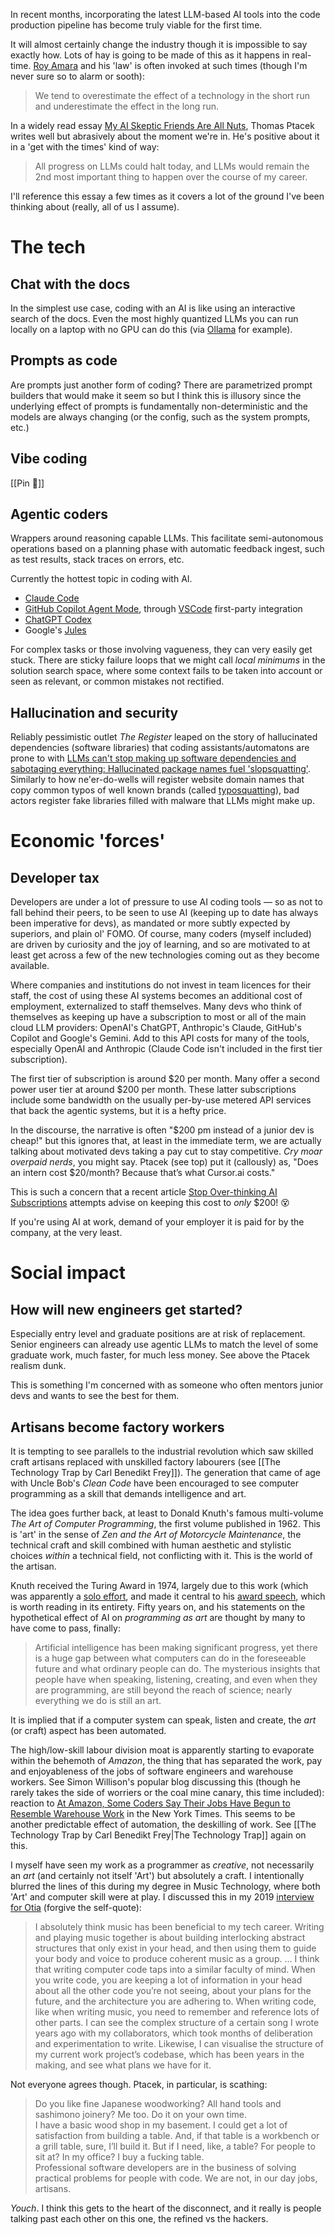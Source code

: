 In recent months, incorporating the latest LLM-based AI tools into the code production pipeline has become truly viable for the first time.

It will almost certainly change the industry though it is impossible to say exactly how. Lots of hay is going to be made of this as it happens in real-time. [Roy Amara](https://en.wikipedia.org/wiki/Roy_Amara) and his 'law' is often invoked at such times (though I'm never sure so to alarm or sooth):

> We tend to overestimate the effect of a technology in the short run and underestimate the effect in the long run.

In a widely read essay [My AI Skeptic Friends Are All Nuts](https://fly.io/blog/youre-all-nuts/), Thomas Ptacek writes well but abrasively about the moment we're in. He's positive about it in a 'get with the times' kind of way:

> All progress on LLMs could halt today, and LLMs would remain the 2nd most important thing to happen over the course of my career.

I'll reference this essay a few times as it covers a lot of the ground I've been thinking about (really, all of us I assume).

# The tech

## Chat with the docs

In the simplest use case, coding with an AI is like using an interactive search of the docs. Even the most highly quantized LLMs you can run locally on a laptop with no GPU can do this (via [Ollama](https://ollama.com/) for example).

## Prompts as code

Are prompts just another form of coding? There are parametrized prompt builders that would make it seem so but I think this is illusory since the underlying effect of prompts is fundamentally non-deterministic and the models are always changing (or the config, such as the system prompts, etc.)

## Vibe coding

[[Pin 📌]]

## Agentic coders

Wrappers around reasoning capable LLMs. This facilitate semi-autonomous operations based on a planning phase with automatic feedback ingest, such as test results, stack traces on errors, etc.

Currently the hottest topic in coding with AI.

* [Claude Code](https://www.anthropic.com/claude-code)
* [GitHub Copilot Agent Mode](https://github.blog/news-insights/product-news/github-copilot-the-agent-awakens/), through [VSCode](https://code.visualstudio.com/) first-party integration
* [ChatGPT Codex](https://chatgpt.com/codex)
* Google's [Jules](https://jules.google/)

For complex tasks or those involving vagueness, they can very easily get stuck. There are sticky failure loops that we might call *local minimums* in the solution search space, where some context fails to be taken into account or seen as relevant, or common mistakes not rectified.

## Hallucination and security

Reliably pessimistic outlet _The Register_ leaped on the story of hallucinated dependencies (software libraries) that coding assistants/automatons are prone to with [LLMs can't stop making up software dependencies and sabotaging everything: Hallucinated package names fuel 'slopsquatting'](https://www.theregister.com/2025/04/12/ai_code_suggestions_sabotage_supply_chain/). Similarly to how ne'er-do-wells will register website domain names that copy common typos of well known brands (called [typosquatting](https://capec.mitre.org/data/definitions/630.html)), bad actors register fake libraries filled with malware that LLMs might make up.

# Economic 'forces'

## Developer tax

Developers are under a lot of pressure to use AI coding tools — so as not to fall behind their peers, to be seen to use AI (keeping up to date has always been imperative for devs), as mandated or more subtly expected by superiors, and plain ol' FOMO. Of course, many coders (myself included) are driven by curiosity and the joy of learning, and so are motivated to at least get across a few of the new technologies coming out as they become available.

Where companies and institutions do not invest in team licences for their staff, the cost of using these AI systems becomes an additional cost of employment, externalized to staff themselves. Many devs who think of themselves as keeping up have a subscription to most or all of the main cloud LLM providers: OpenAI's ChatGPT, Anthropic's Claude, GitHub's Copilot and Google's Gemini. Add to this API costs for many of the tools, especially OpenAI and Anthropic (Claude Code isn't included in the first tier subscription).

The first tier of subscription is around $20 per month. Many offer a second power user tier at around $200 per month. These latter subscriptions include some bandwidth on the usually per-by-use metered API services that back the agentic systems, but it is a hefty price.

In the discourse, the narrative is often "$200 pm instead of a junior dev is cheap!" but this ignores that, at least in the immediate term, we are actually talking about motivated devs taking a pay cut to stay competitive. _Cry moar overpaid nerds_, you might say. Ptacek (see top) put it (callously) as, "Does an intern cost $20/month? Because that’s what Cursor.ai costs."

This is such a concern that a recent article [Stop Over-thinking AI Subscriptions](https://steipete.me/posts/2025/stop-overthinking-ai-subscriptions) attempts advise on keeping this cost to _only_ $200! 😵

If you're using AI at work, demand of your employer it is paid for by the company, at the very least.

# Social impact

## How will new engineers get started?

Especially entry level and graduate positions are at risk of replacement. Senior engineers can already use agentic LLMs to match the level of some graduate work, much faster, for much less money. See above the Ptacek realism dunk.

This is something I'm concerned with as someone who often mentors junior devs and wants to see the best for them.

## Artisans become factory workers

It is tempting to see parallels to the industrial revolution which saw skilled craft artisans replaced with unskilled factory labourers (see [[The Technology Trap by Carl Benedikt Frey]]). The generation that came of age with Uncle Bob's *Clean Code* have been encouraged to see computer programming as a skill that demands intelligence and art.

The idea goes further back, at least to Donald Knuth's famous multi-volume *The Art of Computer Programming*, the first volume published in 1962. This is 'art' in the sense of _Zen and the Art of Motorcycle Maintenance_, the technical craft and skill combined with human aesthetic and stylistic choices _within_ a technical field, not conflicting with it. This is the world of the artisan.

Knuth received the Turing Award in 1974, largely due to this work (which was apparently a [solo effort](https://quarter--mile.com/One-Man-Armies), and made it central to his [award speech](https://paulgraham.com/knuth.html), which is worth reading in its entirety. Fifty years on, and his statements on the hypothetical effect of AI on *programming as art* are thought by many to have come to pass, finally:

> Artificial intelligence has been making significant progress, yet there is a huge gap between what computers can do in the foreseeable future and what ordinary people can do. The mysterious insights that people have when speaking, listening, creating, and even when they are programming, are still beyond the reach of science; nearly everything we do is still an art.

It is implied that if a computer system can speak, listen and create, the *art* (or craft) aspect has been automated.

The high/low-skill labour division moat is apparently starting to evaporate within the behemoth of *Amazon*, the thing that has separated the work, pay and enjoyableness of the jobs of software engineers and warehouse workers. See Simon Willison's popular blog discussing this (though he rarely takes the side of worriers or the coal mine canary, this time included): reaction to [At Amazon, Some Coders Say Their Jobs Have Begun to Resemble Warehouse Work](https://simonwillison.net/2025/May/28/amazon-some-coders) in the New York Times. This seems to be another predictable effect of automation, the deskilling of work. See [[The Technology Trap by Carl Benedikt Frey|The Technology Trap]] again on this.

I myself have seen my work as a programmer as _creative_, not necessarily an *art* (and certainly not itself 'Art') but absolutely a craft. I intentionally blurred the lines of this during my degree in Music Technology, where both 'Art' and computer skill were at play. I discussed this in my 2019 [interview for Otia](https://otia.io/2019/12/06/simon-kenny-technical-lead-and-musician/) (forgive the self-quote):

> I absolutely think music has been beneficial to my tech career. Writing and playing music together is about building interlocking abstract structures that only exist in your head, and then using them to guide your body and voice to produce coherent music as a group. ... I think that writing computer code taps into a similar faculty of mind. When you write code, you are keeping a lot of information in your head about all the other code you’re not seeing, about your plans for the future, and the architecture you are adhering to. When writing code, like when writing music, you need to remember and reference lots of other parts. I can see the complex structure of a certain song I wrote years ago with my collaborators, which took months of deliberation and experimentation to write. Likewise, I can visualise the structure of my current work project’s codebase, which has been years in the making, and see what plans we have for it.

Not everyone agrees though. Ptacek, in particular, is scathing:

> Do you like fine Japanese woodworking? All hand tools and sashimono joinery? Me too. Do it on your own time.  
> I have a basic wood shop in my basement. I could get a lot of satisfaction from building a table. And, if that table is a workbench or a grill table, sure, I’ll build it. But if I need, like, a table? For people to sit at? In my office? I buy a fucking table.  
> Professional software developers are in the business of solving practical problems for people with code. We are not, in our day jobs, artisans.

*Youch*. I think this gets to the heart of the disconnect, and it really is people talking past each other on this one, the refined vs the hackers.
